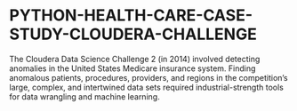 # PYTHON-HEALTH-CARE-CASE-STUDY-CLOUDERA-CHALLENGE
The Cloudera Data Science Challenge 2 (in 2014) involved detecting anomalies in the United States Medicare insurance system. Finding anomalous patients, procedures, providers, and regions in the competition’s large, complex, and intertwined data sets required industrial-strength tools for data wrangling and machine learning.
